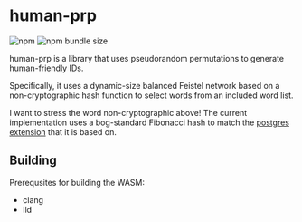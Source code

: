 # human-prp
![npm](https://img.shields.io/npm/v/human-prp) ![npm bundle size](https://deno.bundlejs.com/?q=human-prp&config={%22analysis%22:true}&badge=)

human-prp is a library that uses pseudorandom permutations to generate
human-friendly IDs.

Specifically, it uses a dynamic-size balanced Feistel network based on a
non-cryptographic hash function to select words from an included word list.

I want to stress the word non-cryptographic above! The current implementation
uses a bog-standard Fibonacci hash to match the
[postgres extension](https://github.com/dverite/permuteseq)
that it is based on.

## Building

Prerequsites for building the WASM:
- clang
- lld
